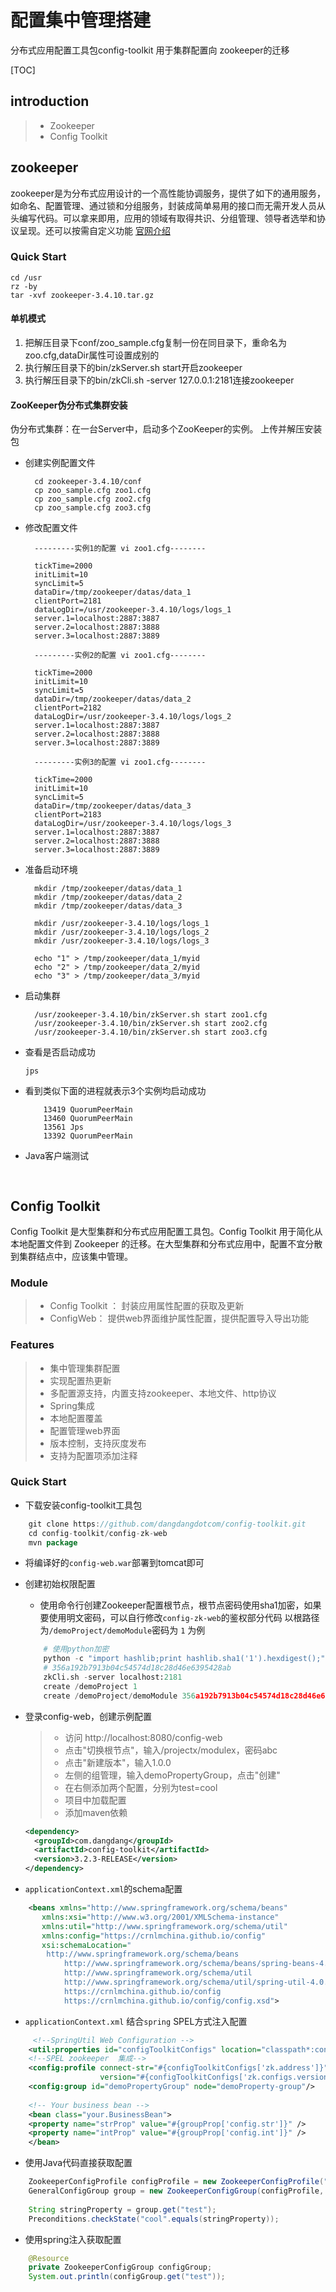 # 配置集中管理搭建
分布式应用配置工具包config-toolkit 用于集群配置向 zookeeper的迁移

[TOC]

## introduction
>* Zookeeper
>* Config Toolkit

## zookeeper
zookeeper是为分布式应用设计的一个高性能协调服务，提供了如下的通用服务，如命名、配置管理、通过锁和分组服务，封装成简单易用的接口而无需开发人员从头编写代码。可以拿来即用，应用的领域有取得共识、分组管理、领导者选举和协议呈现。还可以按需自定义功能 [官网介绍](http://zookeeper.apache.org)

### Quick Start
    cd /usr
    rz -by
    tar -xvf zookeeper-3.4.10.tar.gz

#### 单机模式
1. 把解压目录下conf/zoo_sample.cfg复制一份在同目录下，重命名为zoo.cfg,dataDir属性可设置成别的
2. 执行解压目录下的bin/zkServer.sh start开启zookeeper
3. 执行解压目录下的bin/zkCli.sh -server 127.0.0.1:2181连接zookeeper


#### ZooKeeper伪分布式集群安装
伪分布式集群：在一台Server中，启动多个ZooKeeper的实例。
上传并解压安装包
* 创建实例配置文件

        cd zookeeper-3.4.10/conf
        cp zoo_sample.cfg zoo1.cfg
        cp zoo_sample.cfg zoo2.cfg
        cp zoo_sample.cfg zoo3.cfg

* 修改配置文件

        ---------实例1的配置 vi zoo1.cfg--------
        
        tickTime=2000
        initLimit=10
        syncLimit=5
        dataDir=/tmp/zookeeper/datas/data_1
        clientPort=2181
        dataLogDir=/usr/zookeeper-3.4.10/logs/logs_1
        server.1=localhost:2887:3887
        server.2=localhost:2887:3888
        server.3=localhost:2887:3889

        ---------实例2的配置 vi zoo1.cfg--------
        
        tickTime=2000
        initLimit=10
        syncLimit=5
        dataDir=/tmp/zookeeper/datas/data_2
        clientPort=2182
        dataLogDir=/usr/zookeeper-3.4.10/logs/logs_2
        server.1=localhost:2887:3887
        server.2=localhost:2887:3888
        server.3=localhost:2887:3889

        ---------实例3的配置 vi zoo1.cfg--------
        
        tickTime=2000
        initLimit=10
        syncLimit=5
        dataDir=/tmp/zookeeper/datas/data_3
        clientPort=2183
        dataLogDir=/usr/zookeeper-3.4.10/logs/logs_3
        server.1=localhost:2887:3887
        server.2=localhost:2887:3888
        server.3=localhost:2887:3889


* 准备启动环境

        mkdir /tmp/zookeeper/datas/data_1
        mkdir /tmp/zookeeper/datas/data_2
        mkdir /tmp/zookeeper/datas/data_3
        
        mkdir /usr/zookeeper-3.4.10/logs/logs_1
        mkdir /usr/zookeeper-3.4.10/logs/logs_2
        mkdir /usr/zookeeper-3.4.10/logs/logs_3
        
        echo "1" > /tmp/zookeeper/data_1/myid
        echo "2" > /tmp/zookeeper/data_2/myid
        echo "3" > /tmp/zookeeper/data_3/myid

* 启动集群

        /usr/zookeeper-3.4.10/bin/zkServer.sh start zoo1.cfg
        /usr/zookeeper-3.4.10/bin/zkServer.sh start zoo2.cfg
        /usr/zookeeper-3.4.10/bin/zkServer.sh start zoo3.cfg
    
* 查看是否启动成功

    `jps`

* 看到类似下面的进程就表示3个实例均启动成功
    ```
        13419 QuorumPeerMain
        13460 QuorumPeerMain
        13561 Jps
        13392 QuorumPeerMain
    ```
    
* Java客户端测试
```java
    
```
    
## Config Toolkit
Config Toolkit 是大型集群和分布式应用配置工具包。Config Toolkit 用于简化从本地配置文件到 Zookeeper 的迁移。在大型集群和分布式应用中，配置不宜分散到集群结点中，应该集中管理。

### Module
>* Config Toolkit ： 封装应用属性配置的获取及更新
>* ConfigWeb： 提供web界面维护属性配置，提供配置导入导出功能

### Features
>* 集中管理集群配置
>* 实现配置热更新
>* 多配置源支持，内置支持zookeeper、本地文件、http协议
>* Spring集成
>* 本地配置覆盖
>* 配置管理web界面
>* 版本控制，支持灰度发布
>* 支持为配置项添加注释

### Quick Start
*  下载安装config-toolkit工具包
```java
    git clone https://github.com/dangdangdotcom/config-toolkit.git
    cd config-toolkit/config-zk-web
    mvn package
```
*  将编译好的`config-web.war`部署到tomcat即可

*  创建初始权限配置    
    * 使用命令行创建Zookeeper配置根节点，根节点密码使用sha1加密，如果要使用明文密码，可以自行修改`config-zk-web`的鉴权部分代码 以根路径为`/demoProject/demoModule`密码为 `1` 为例
    ```python
        # 使用python加密
        python -c "import hashlib;print hashlib.sha1('1').hexdigest();"  
        # 356a192b7913b04c54574d18c28d46e6395428ab
        zkCli.sh -server localhost:2181
        create /demoProject 1  
        create /demoProject/demoModule 356a192b7913b04c54574d18c28d46e6395428ab
    ```            
* 登录config-web，创建示例配置

    >* 访问 http://localhost:8080/config-web
    >* 点击"切换根节点"，输入/projectx/modulex，密码abc
    >* 点击"新建版本"，输入1.0.0
    >* 左侧的组管理，输入demoPropertyGroup，点击"创建"
    >* 在右侧添加两个配置，分别为test=cool
    >* 项目中加载配置
    >* 添加maven依赖
    ```xml
    <dependency>
      <groupId>com.dangdang</groupId>
      <artifactId>config-toolkit</artifactId>
      <version>3.2.3-RELEASE</version>
    </dependency>
    ```
                                                                                                                                                                                                                                                                                                                                       
*  `applicationContext.xml`的schema配置
```xml
    <beans xmlns="http://www.springframework.org/schema/beans"
       xmlns:xsi="http://www.w3.org/2001/XMLSchema-instance"
       xmlns:util="http://www.springframework.org/schema/util"
       xmlns:config="https://crnlmchina.github.io/config"
       xsi:schemaLocation="
	    http://www.springframework.org/schema/beans
    	    http://www.springframework.org/schema/beans/spring-beans-4.0.xsd
            http://www.springframework.org/schema/util
            http://www.springframework.org/schema/util/spring-util-4.0.xsd
            https://crnlmchina.github.io/config
            https://crnlmchina.github.io/config/config.xsd">
```
*  `applicationContext.xml` 结合`spring` SPEL方式注入配置
```xml
     <!--SpringUtil Web Configuration -->
    <util:properties id="configToolkitConfigs" location="classpath*:config.properties"/>
    <!--SPEL zookeeper  集成-->
    <config:profile connect-str="#{configToolkitConfigs['zk.address']}" root-node="/demoProject/demoModule"
                    version="#{configToolkitConfigs['zk.configs.version']}"/>
    <config:group id="demoPropertyGroup" node="demoProperty-group"/>
    
    <!-- Your business bean -->
    <bean class="your.BusinessBean">
    <property name="strProp" value="#{groupProp['config.str']}" />
    <property name="intProp" value="#{groupProp['config.int']}" />
    </bean>
```

* 使用Java代码直接获取配置
```java
    ZookeeperConfigProfile configProfile = new ZookeeperConfigProfile("xx.xx.xx.xx:2181", "/demoProject/demoModule", "1.0.0");
    GeneralConfigGroup group = new ZookeeperConfigGroup(configProfile, "demoPropertyGroup");
    
    String stringProperty = group.get("test");
    Preconditions.checkState("cool".equals(stringProperty));             
```

* 使用spring注入获取配置
```java
    @Resource
    private ZookeeperConfigGroup configGroup;
    System.out.println(configGroup.get("test"));
```



